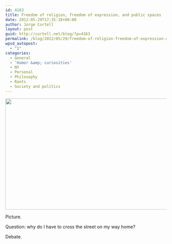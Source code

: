 ```yaml
---
id: 4163
title: Freedom of religion, freedom of expression, and public spaces
date: 2012-05-29T17:35:18+00:00
author: Jorge Cortell
layout: post
guid: http://cortell.net/blog/?p=4163
permalink: /blog/2012/05/29/freedom-of-religion-freedom-of-expression-and-public-spaces/
wpsd_autopost:
  - "1"
categories:
  - General
  - 'Humor &amp; curiosities'
  - NY
  - Personal
  - Philosophy
  - Rants
  - Society and politics
---
```

<p style="text-align: center">
  <img class="aligncenter" title="street praying" src="https://lh5.googleusercontent.com/-5vZNtvYwzoM/T8JjIzqmr5I/AAAAAAAAB6E/xfoeEfd-8HE/w876-h577-k/20120525_132753.jpg" alt="" width="526" height="346" />
</p>

Picture.

Question: why do I have to cross the street on my way home?

Debate.